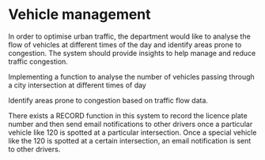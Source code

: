 # Vehicle management
 
In order to optimise urban traffic, the department would like to analyse the flow of vehicles at different times of the day and identify areas prone to congestion. The system should provide insights to help manage and reduce traffic congestion.

Implementing a function to analyse the number of vehicles passing through a city intersection at different times of day

Identify areas prone to congestion based on traffic flow data.

There exists a RECORD function in this system to record the licence plate number and then send email notifications to other drivers once a particular vehicle like 120 is spotted at a particular intersection. Once a special vehicle like the 120 is spotted at a certain intersection, an email notification is sent to other drivers.




